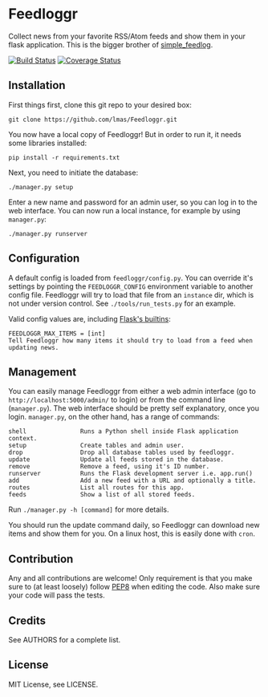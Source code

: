 Feedloggr
=========
Collect news from your favorite RSS/Atom feeds and show them in your flask application.
This is the bigger brother of [simple_feedlog](https://github.com/lmas/simple_feedlog).

[![Build Status](https://travis-ci.org/lmas/Feedloggr.png?branch=master)](https://travis-ci.org/lmas/Feedloggr)
[![Coverage Status](https://coveralls.io/repos/lmas/Feedloggr/badge.png?branch=master)](https://coveralls.io/r/lmas/Feedloggr?branch=master)

Installation
------------
First things first, clone this git repo to your desired box:

    git clone https://github.com/lmas/Feedloggr.git

You now have a local copy of Feedloggr! But in order to run it, it needs some
libraries installed:

    pip install -r requirements.txt

Next, you need to initiate the database:

    ./manager.py setup

Enter a new name and password for an admin user, so you can log in to the web
interface.
You can now run a local instance, for example by using `manager.py`:

    ./manager.py runserver

Configuration
-------------
A default config is loaded from `feedloggr/config.py`. You can override it's
settings by pointing the `FEEDLOGGR_CONFIG` environment variable to another
config file. Feedloggr will try to load that file from an `instance` dir, which
is not under version control.
See `./tools/run_tests.py` for an example.

Valid config values are, including [Flask's builtins](http://flask.pocoo.org/docs/config/#builtin-configuration-values):

    FEEDLOGGR_MAX_ITEMS = [int]
    Tell Feedloggr how many items it should try to load from a feed when
    updating news.

Management
----------
You can easily manage Feedloggr from either a web admin interface (go to
`http://localhost:5000/admin/` to login) or from the command line (`manager.py`).
The web interface should be pretty self explanatory, once you login.
`manager.py`, on the other hand, has a range of commands:

    shell               Runs a Python shell inside Flask application context.
    setup               Create tables and admin user.
    drop                Drop all database tables used by feedloggr.
    update              Update all feeds stored in the database.
    remove              Remove a feed, using it's ID number.
    runserver           Runs the Flask development server i.e. app.run()
    add                 Add a new feed with a URL and optionally a title.
    routes              List all routes for this app.
    feeds               Show a list of all stored feeds.

Run `./manager.py -h [command]` for more details.

You should run the update command daily, so Feedloggr can download new items
and show them for you. On a linux host, this is easily done with `cron`.

Contribution
------------
Any and all contributions are welcome! Only requirement is that you make sure to
(at least loosely) follow [PEP8](http://www.python.org/dev/peps/pep-0008/) when
editing the code. Also make sure your code will pass the tests.

Credits
-------
See AUTHORS for a complete list.

License
-------
MIT License, see LICENSE.
